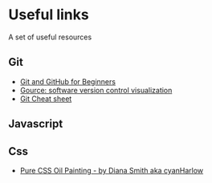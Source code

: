 # Useful links
A set of useful resources

## Git

- [Git and GitHub for Beginners](https://www.slideshare.net/HubSpot/git-101-git-and-github-for-beginners)
- [Gource: software version control visualization](https://github.com/acaudwell/Gource)
- [Git Cheat sheet](https://services.github.com/on-demand/downloads/github-git-cheat-sheet.pdf)

## Javascript

## Css
- [Pure CSS Oil Painting - by Diana Smith aka cyanHarlow](http://diana-adrianne.com/purecss-francine)